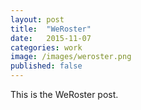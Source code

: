 ```yaml
---
layout: post
title:  "WeRoster"
date:   2015-11-07
categories: work
image: /images/weroster.png
published: false
---
```


This is the WeRoster post.